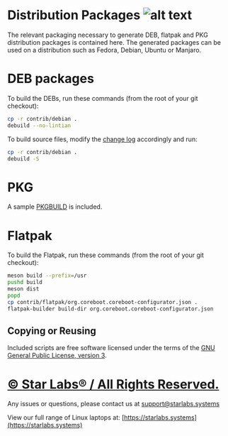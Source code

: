 # Distribution Packages ![alt text](https://cdn.shopify.com/s/files/1/2059/5897/files/Star_50x.png?v=1513954416 "Star Labs Systems")

The relevant packaging necessary to generate DEB, flatpak and PKG distribution packages is contained here. The generated packages can be used on a distribution such as Fedora, Debian, Ubuntu or Manjaro.

# DEB packages
To build the DEBs, run these commands (from the root of your git checkout):
```bash
cp -r contrib/debian .
debuild --no-lintian
```
To build source files, modify the [change log](debian/changelog) accordingly and run:
```bash
cp -r contrib/debian .
debuild -S
```

# PKG
A sample [PKGBUILD](PKGBUILD) is included.

# Flatpak
To build the Flatpak, run these commands (from the root of your git checkout):
```bash
meson build --prefix=/usr
pushd build
meson dist
popd
cp contrib/flatpak/org.coreboot.coreboot-configurator.json .
flatpak-builder build-dir org.coreboot.coreboot-configurator.json
```

## Copying or Reusing
Included scripts are free software licensed under the terms of the [GNU General Public License, version 3](https://www.gnu.org/licenses/gpl-3.0.txt).

# [© Star Labs® / All Rights Reserved.](https://starlabs.systems)
Any issues or questions, please contact us at [support@starlabs.systems](mailto:supportstarlabs.systems)

View our full range of Linux laptops at: [https://starlabs.systems](https://starlabs.systems)
